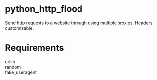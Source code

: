 # python_http_flood
Send http requests to a website through using multiple proxies. Headers customizable.
# Requirements
urllib  
random  
fake_useragent  
